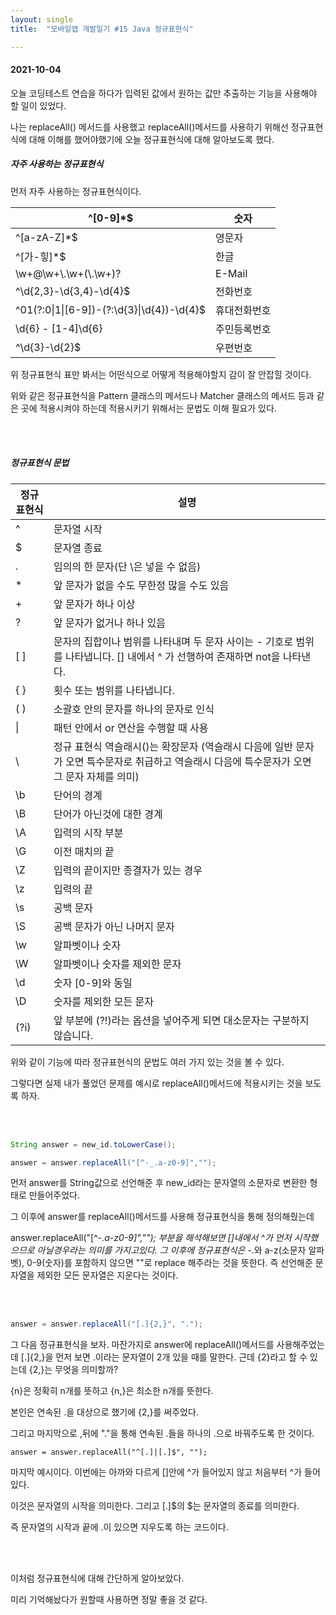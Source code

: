 ```yaml
---
layout: single
title:  "모바일앱 개발일기 #15 Java 정규표현식"

---
```


#### 2021-10-04

오늘 코딩테스트 연습을 하다가 입력된 값에서 원하는 값만 추출하는 기능을 사용해야 할 일이 있었다.

나는 replaceAll() 메서드를 사용했고 replaceAll()메서드를 사용하기 위해선 정규표현식에 대해 이해를 했어야했기에 오늘 정규표현식에 대해 알아보도록 했다.



##### 자주 사용하는 정규표현식

먼저 자주 사용하는 정규표현식이다.

| ^[0-9]*$                                   | 숫자         |
| ------------------------------------------ | ------------ |
| ^[a-zA-Z]*$                                | 영문자       |
| ^[가-힣]*$                                 | 한글         |
| \\w+@\\w+\\.\\w+(\\.\\w+)?                 | E-Mail       |
| ^\d{2,3}-\d{3,4}-\d{4}$                    | 전화번호     |
| ^01(?:0\|1\|[6-9])-(?:\d{3}\|\d{4})-\d{4}$ | 휴대전화번호 |
| \d{6} \- [1-4]\d{6}                        | 주민등록번호 |
| ^\d{3}-\d{2}$                              | 우편번호     |

위 정규표현식 표만 봐서는 어떤식으로 어떻게 적용해야할지 감이 잘 안잡힐 것이다.

위와 같은 정규표현식을 Pattern 클래스의 메서드나 Matcher 클래스의 메서드 등과 같은 곳에 적용시켜야 하는데 적용시키기 위해서는 문법도 이해 필요가 있다. 

<br/><br/>

##### 정규표현식 문법

| **정규 표현식** | **설명**                                                     |
| --------------- | ------------------------------------------------------------ |
| ^               | 문자열 시작                                                  |
| $               | 문자열 종료                                                  |
| .               | 임의의 한 문자(단 \은 넣을 수 없음)                          |
| *               | 앞 문자가 없을 수도 무한정 많을 수도 있음                    |
| +               | 앞 문자가 하나 이상                                          |
| ?               | 앞 문자가 없거나 하나 있음                                   |
| [ ]             | 문자의 집합이나 범위를 나타내며 두 문자 사이는 - 기호로 범위를 나타냅니다. [] 내에서 ^ 가 선행하여 존재하면 not을 나타낸다. |
| { }             | 횟수 또는 범위를 나타냅니다.                                 |
| ( )             | 소괄호 안의 문자를 하나의 문자로 인식                        |
| \|              | 패턴 안에서 or 연산을 수행할 때 사용                         |
| \               | 정규 표현식 역슬래시(\)는 확장문자 (역슬래시 다음에 일반 문자가 오면 특수문자로 취급하고 역슬래시 다음에 특수문자가 오면 그 문자 자체를 의미) |
| \b              | 단어의 경계                                                  |
| \B              | 단어가 아닌것에 대한 경계                                    |
| \A              | 입력의 시작 부분                                             |
| \G              | 이전 매치의 끝                                               |
| \Z              | 입력의 끝이지만 종결자가 있는 경우                           |
| \z              | 입력의 끝                                                    |
| \s              | 공백 문자                                                    |
| \S              | 공백 문자가 아닌 나머지 문자                                 |
| \w              | 알파벳이나 숫자                                              |
| \W              | 알파벳이나 숫자를 제외한 문자                                |
| \d              | 숫자 [0-9]와 동일                                            |
| \D              | 숫자를 제외한 모든 문자                                      |
| (?i)            | 앞 부분에 (?!)라는 옵션을 넣어주게 되면 대소문자는 구분하지 않습니다. |

위와 같이 기능에 따라 정규표현식의 문법도 여러 가지 있는 것을 볼 수 있다.

그렇다면 실제 내가 풀었던 문제를 예시로 replaceAll()메서드에 적용시키는 것을 보도록 하자.

 <br/><br/>

```java
String answer = new_id.toLowerCase();

answer = answer.replaceAll("[^-_.a-z0-9]","");
```

먼저 answer를 String값으로 선언해준 후 new_id라는 문자열의 소문자로 변환한 형태로 만들어주었다.

그 이후에 answer를 replaceAll()메서드를 사용해 정규표현식을 통해 정의해줬는데 

answer.replaceAll("[^-_.a-z0-9]",""); 부분을 해석해보면 []내에서 ^가 먼저 시작했으므로 아닐경우라는 의미를 가지고있다. 그 이후에 정규표현식은 -_.와 a-z(소문자 알파벳), 0-9(숫자)를 포함하지 않으면 ""로 replace 해주라는 것을 뜻한다. 즉 선언해준 문자열을 제외한 모든 문자열은 지운다는 것이다.

 <br/><br/>

```java
answer = answer.replaceAll("[.]{2,}", ".");
```

그 다음 정규표현식을 보자. 마잔가지로 answer에 replaceAll()메서드를 사용해주었는데 [.]{2,}을 먼저 보면 .이라는 문자열이 2개 있을 때를 말한다. 근데 {2}라고 할 수 있는데 {2,}는 무엇을 의미할까?

{n}은 정확히 n개를 뜻하고 {n,}은 최소한 n개를 뜻한다. 

본인은 연속된 .을 대상으로 했기에 {2,}를 써주었다.

그리고 마지막으로 ,뒤에 "."을 통해 연속된 .들을 하나의 .으로 바꿔주도록 한 것이다.

```
answer = answer.replaceAll("^[.]|[.]$", "");
```

마지막 예시이다. 이번에는 아까와 다르게 []안에 ^가 들어있지 않고 처음부터 ^가 들어있다.

이것은 문자열의 시작을 의미한다. 그리고 [.]$의 $는 문자열의 종료를 의미한다.

즉 문자열의 시작과 끝에 .이 있으면 지우도록 하는 코드이다.

 <br/><br/>

이처럼 정규표현식에 대해 간단하게 알아보았다.

미리 기억해놨다가 원할때 사용하면 정말 좋을 것 같다.
